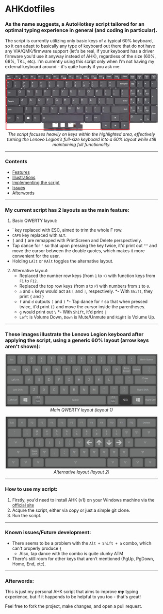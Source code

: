 # AHKdotfiles
### As the name suggests, a AutoHotkey script tailored for an optimal typing experience in general (and coding in particular).

The script is currently utilizing only basic keys of a typical 60% keyboard, so it can adapt to basically any type of keyboard out there that do not have any VIA/QMK/firmware support (let's be real, if your keyboard has a driver firmware you'd use it anyway instead of AHK), regardless of the size (60%, 68%, TKL, etc). I'm currently using this script only when I'm not having my external keyboard around - it's quite handy if you ask me. 

<p align="center">
  <img src="lenovokeyboard.png" alt="Lenovo keyboard layout" width="600">
  <br>
  <em>The script focuses heavily on keys within the highlighted area, effectively turning the Lenovo Legion’s full-size keyboard into a 60% layout while still maintaining full functionality.</em>
</p>

---

### Contents

- [Features](#my-current-script-has-2-layouts-as-the-main-feature)
- [Illustrations](#these-images-illustrate-the-lenovo-legion-keyboard-after-applying-the-script-using-a-generic-60-layout-arrow-keys-arent-shown)
- [Implementing the script](#how-to-use-my-script)
- [Issues](#known-issuesfuture-development)
- [Afterwords](#afterwords)
___ 
### My current script has 2 layouts as the main feature:

1. Basic QWERTY layout:
  - \` key replaced with ESC, aimed to trim the whole F row. 
  - `CAPS` key replaced with `ALT`.
  - `[` and `]` are remapped with PrintScreen and Delete perspectively. 
  - Tap dance for `"` so that upon pressing the key twice, it'd print out `""` and move the cursor between the double quotes, which makes it more convenient for the user. 
  - Holding `LAlt` or `RAlt` toggles the alternative layout.
 
2. Alternative layout:
	- Replaced the number row keys (from `1` to `+`) with function keys from `F1` to `F12`.
	- Replaced the top row keys (from `Q` to `P`) with numbers from `1` to `0`.
	- `a` and `s` keys would act as `[` and `]`, respectively.
	    *- With `Shift`, they print `{` and `}` 
	- `f` and `d` outputs `(` and `)`
		*- Tap dance for `f` so that when pressed twice, it'd print `()` and move the cursor  inside the parentheses.
	- `g` would print out `\`
		*- With `Shift`, it'd print `|`
	- `Left` is Volume Down, `Down` is Mute/Unmute and `Right` is Volume Up.
---
### These images illustrate the Lenovo Legion keyboard after applying the script, using a generic 60% layout (arrow keys aren't shown):

<p align="center">
  <img src="demoQWERTYlayout.png" alt="Main QWERTY layout" width="500">
  <br>
  <em>Main QWERTY layout (layout 1)</em>
</p>

<p align="center">
  <img src="demoALTlayout.png" alt="Alternative layout" width="500">
  <br>
  <em>Alternative layout (layout 2)</em>
</p>

---
### How to use my script: 

1. Firstly, you'd need to install AHK (v1) on your Windows machine via the [official site](https://www.autohotkey.com/)
2. Acqure the script, either via copy or just a simple git clone.
3. Run the script. 
---
### Known issues/Future development:
- There seems to be a problem with the `Alt + Shift + a` combo, which can't properly produce `{`
	- Also, tap dance with the combo is quite clunky ATM
- There's still room for other keys that aren't mentioned (PgUp, PgDown, Home, End, etc).
---
### Afterwords:
This is just my personal AHK script that aims to improve ***my*** typing experience, but if it happends to be helpful to you too - that's great!

Feel free to fork the project, make changes, and open a pull request.
